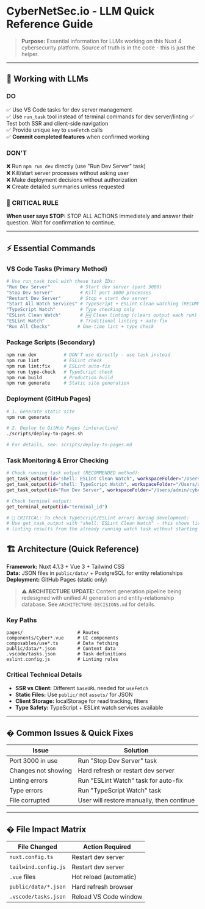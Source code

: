 # CyberNetSec.io - LLM Quick Reference Guide

> **Purpose:** Essential information for LLMs working on this Nuxt 4 cybersecurity platform. Source of truth is in the code - this is just the helper.

---

## 🤖 Working with LLMs

### DO
✅ Use VS Code tasks for dev server management  
✅ Use `run_task` tool instead of terminal commands for dev server/linting
✅ Test both SSR and client-side navigation  
✅ Provide unique `key` to `useFetch` calls  
✅ **Commit completed features** when confirmed working

### DON'T
❌ Run `npm run dev` directly (use "Run Dev Server" task)  
❌ Kill/start server processes without asking user  
❌ Make deployment decisions without authorization  
❌ Create detailed summaries unless requested

### 🚨 CRITICAL RULE
**When user says STOP:** STOP ALL ACTIONS immediately and answer their question. Wait for confirmation to continue.

---

## ⚡ Essential Commands

### VS Code Tasks (Primary Method)
```bash
# Use run_task tool with these task IDs:
"Run Dev Server"           # Start dev server (port 3000)
"Stop Dev Server"          # Kill port 3000 processes  
"Restart Dev Server"       # Stop + start dev server
"Start All Watch Services" # TypeScript + ESLint Clean watching (RECOMMENDED)
"TypeScript Watch"         # Type checking only
"ESLint Clean Watch"       # 🆕 Clean linting (clears output each run)
"ESLint Watch"             # Traditional linting + auto-fix
"Run All Checks"          # One-time lint + type check
```

### Package Scripts (Secondary)
```bash
npm run dev          # DON'T use directly - use task instead
npm run lint         # ESLint check
npm run lint:fix     # ESLint auto-fix
npm run type-check   # TypeScript check
npm run build        # Production build
npm run generate     # Static site generation
```

### Deployment (GitHub Pages)
```bash
# 1. Generate static site
npm run generate

# 2. Deploy to GitHub Pages (interactive)
./scripts/deploy-to-pages.sh

# For details, see: scripts/deploy-to-pages.md
```

### Task Monitoring & Error Checking
```bash
# Check running task output (RECOMMENDED method):
get_task_output(id="shell: ESLint Clean Watch", workspaceFolder="/Users/admin/cybernetsec-io")
get_task_output(id="shell: TypeScript Watch", workspaceFolder="/Users/admin/cybernetsec-io")
get_task_output(id="Run Dev Server", workspaceFolder="/Users/admin/cybernetsec-io")

# Check terminal output:  
get_terminal_output(id="terminal_id")

# 🎯 CRITICAL: To check TypeScript/ESLint errors during development:
# Use get_task_output with "shell: ESLint Clean Watch" - this shows live 
# linting results from the already running watch task without starting new processes
```

## 🏗️ Architecture (Quick Reference)

**Framework:** Nuxt 4.1.3 + Vue 3 + Tailwind CSS  
**Data:** JSON files in `public/data/` + PostgreSQL for entity relationships  
**Deployment:** GitHub Pages (static only)

> **⚠️ ARCHITECTURE UPDATE:** Content generation pipeline being redesigned with unified AI generation and entity-relationship database. See `ARCHITECTURE-DECISIONS.md` for details.

### Key Paths
```
pages/                    # Routes
components/Cyber*.vue     # UI components  
composables/use*.ts       # Data fetching
public/data/*.json        # Content data
.vscode/tasks.json        # Task definitions
eslint.config.js          # Linting rules
```

### Critical Technical Details
- **SSR vs Client:** Different `baseURL` needed for `useFetch`
- **Static Files:** Use `public/` not `assets/` for JSON
- **Client Storage:** localStorage for read tracking, filters
- **Type Safety:** TypeScript + ESLint watch services available

---

## � Common Issues & Quick Fixes

| Issue | Solution |
|-------|----------|
| Port 3000 in use | Run "Stop Dev Server" task |
| Changes not showing | Hard refresh or restart dev server |
| Linting errors | Run "ESLint Watch" task for auto-fix |
| Type errors | Run "TypeScript Watch" task |
| File corrupted | User will restore manually, then continue |

---

## � File Impact Matrix

| File Changed | Action Required |
|--------------|-----------------|
| `nuxt.config.ts` | Restart dev server |
| `tailwind.config.js` | Restart dev server |
| `.vue` files | Hot reload (automatic) |
| `public/data/*.json` | Hard refresh browser |
| `.vscode/tasks.json` | Reload VS Code window |
